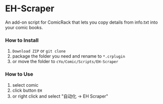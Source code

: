 # EH-Scraper
An add-on script for ComicRack that lets you copy details from info.txt into your comic books.



### How to Install
1. `Download ZIP` or `git clone`
2. package the folder you need and rename to `*.crplugin`
3. or move the folder to `cYo/Comic/Scripts/EH-Scraper`

### How to Use
1. select comic
2. click button `EH`
3. or right click and select "自动化 -> EH Scraper"
